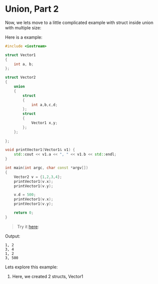 # Union, Part 2

Now, we lets move to a little complicated example with struct inside union with multiple size:

Here is a example:

```cpp
#include <iostream>

struct Vector1
{
    int a, b;
};

struct Vector2
{
    union
    {
        struct
        {
            int a,b,c,d;
        };
        struct
        {
            Vector1 x,y;
        };
    };
    
};

void printVector1(Vector1& v1) {
    std::cout << v1.a << ", " << v1.b << std::endl;
}

int main(int argc, char const *argv[])
{
    Vector2 v = {1,2,3,4};
    printVector1(v.x);
    printVector1(v.y);

    v.d = 500;
    printVector1(v.x);
    printVector1(v.y);

    return 0;
}
```

> Try it [here](https://onecompiler.com/cpp/42pm9r2ar):

Output:

```
1, 2
3, 4
1, 2
3, 500
```

Lets explore this example:

1. Here, we created 2 structs, Vector1
